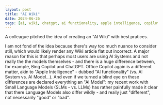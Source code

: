 ```yaml
---
layout: post
title: "AI Wiki"
date: 2024-06-26
tags: [ai, wiki, chatgpt, ai functionality, apple intelligence, copilot]
---
```


A colleague pitched the idea of creating an "AI Wiki" with best pratices.

I am not fond of the idea because there's way too much nuance to consider still, which would likely render any Wiki article flat out incorrect. A major reason for this is that perhaps most users are using AI Systems and not really the the models themselves - and there is a huge difference between, for example, Bing Copilot and ChatGPT. Office Copilot again is a different matter, akin to "Apple Intelligence" - dubbed "AI functionality" (vs. AI System vs. AI Model...). And even if we turned a blind eye on these differences are declared everything an "AI Model": my recent work with Small Language Models (SLMs - vs. LLMs) has rather painfully made it clear that there Language Models also differ wildly - and really just "different", not necessarily "good" or "bad".